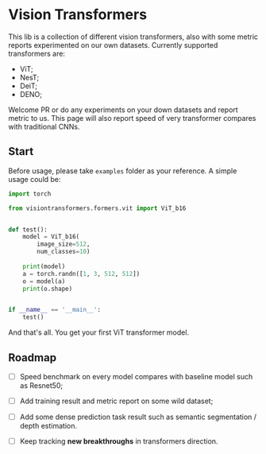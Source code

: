 # Vision Transformers



This lib is a collection of different vision transformers, also with some metric reports experimented on our own datasets. Currently supported transformers are:

- ViT;
- NesT;
- DeiT;
- DENO;



Welcome PR or do any experiments on your down datasets and report metric to us. This page will also report speed of very transformer compares with traditional CNNs.



## Start

Before usage, please take `examples` folder as your reference. A simple usage could be:

```python
import torch

from visiontransformers.formers.vit import ViT_b16


def test():
    model = ViT_b16(
        image_size=512,
        num_classes=10)
    
    print(model)
    a = torch.randn([1, 3, 512, 512])
    o = model(a)
    print(o.shape)


if __name__ == '__main__':
    test()

```

And that's all. You get your first ViT transformer model.



## Roadmap

- [ ] Speed benchmark on every model compares with baseline model such as Resnet50;
- [ ] Add training result and metric report on some wild dataset;
- [ ] Add some dense prediction task result such as semantic segmentation / depth estimation.
- [ ] Keep tracking **new breakthroughs** in transformers direction.



